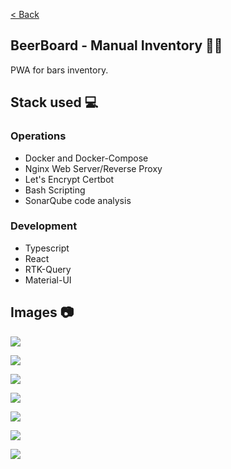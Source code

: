[< Back](../../../README.md)

## BeerBoard - Manual Inventory 🍺🍻

PWA for bars inventory.

## Stack used 💻

### Operations

- Docker and Docker-Compose
- Nginx Web Server/Reverse Proxy
- Let's Encrypt Certbot
- Bash Scripting
- SonarQube code analysis

### Development

- Typescript
- React
- RTK-Query
- Material-UI

## Images 📷

![](./beerboard-manual-inventory.drawio.png)

![](./images/image1.png)

![](./images/image2.png)

![](./images/image3.png)

![](./images/image4.png)

![](./images/image5.png)

![](./images/image6.png)
